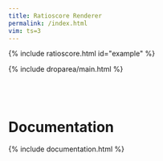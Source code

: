 ```yaml
---
title: Ratioscore Renderer
permalink: /index.html
vim: ts=3
---
```



{% include ratioscore.html id="example" %}
<script type="application/x-ratioscore" id="example">
**time	**ratio
*	*Iclars
*	*ref:G3
0	1
1	3
2	11/4
2.25	5/2
2.5	0
3	7
3.5	4/3
4	0
*-	*-
</script>

{% include droparea/main.html %}

<h1 style="padding-top:50px;"> Documentation </h1>

{% include documentation.html %}



